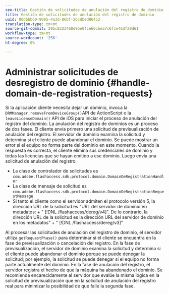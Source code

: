```yaml
---
seo-title: Gestión de solicitudes de anulación del registro de dominio
title: Gestión de solicitudes de anulación del registro de dominio
uuid: 80dbbb60-9005-4a3d-86bf-26cdbed86452
translation-type: tm+mt
source-git-commit: 29bc8323460d9be0fce66cbea7c6fce46df20d61
workflow-type: tm+mt
source-wordcount: '256'
ht-degree: 0%

---
```



# Administrar solicitudes de desregistro de dominio {#handle-domain-de-registration-requests}

Si la aplicación cliente necesita dejar un dominio, invoca la `DRMManager.removeFromDeviceGroup()`API de ActionScript o la `leaveLicenseDomain()` API de iOS para iniciar el proceso de anulación del registro del dominio. La anulación del registro de dominios es un proceso de dos fases. El cliente envía primero una solicitud de previsualización de anulación del registro. El servidor de dominio examina la solicitud y determina si el cliente puede abandonar el dominio. Se puede mostrar un error si el equipo no forma parte del dominio en este momento. Cuando la respuesta es correcta, el cliente elimina sus credenciales de dominio y todas las licencias que se hayan emitido a ese dominio. Luego envía una solicitud de anulación del registro.

* La clase de controlador de solicitudes es `com.adobe.flashaccess.sdk.protocol.domain.DomainDeRegistrationHandler`
* La clase de mensaje de solicitud es `com.adobe.flashaccess.sdk.protocol.domain.DomainDeRegistrationRequestMessage`
* Si tanto el cliente como el servidor admiten el protocolo versión 5, la dirección URL de la solicitud es &quot;URL del servidor de dominio en metadatos: + &quot; [!DNL /flashaccess/dereg/v4]&quot;. De lo contrario, la dirección URL de la solicitud es la dirección URL del servidor de dominio en los metadatos&quot; + &quot; [!DNL /flashaccess/dereg/v3]&quot;

Al procesar las solicitudes de anulación del registro de dominio, el servidor utiliza `getRequestPhase()` para determinar si el cliente se encuentra en la fase de previsualización o cancelación del registro. En la fase de previsualización, el servidor de dominio examina la solicitud y determina si el cliente puede abandonar el dominio porque se puede denegar la solicitud; por ejemplo, la solicitud se puede denegar si el equipo no forma parte actualmente del dominio. En la fase de anulación del registro, el servidor registra el hecho de que la máquina ha abandonado el dominio. Se recomienda encarecidamente al servidor que evalúe la misma lógica en la solicitud de previsualización que en la solicitud de anulación del registro real para minimizar la posibilidad de que falle la segunda fase.
